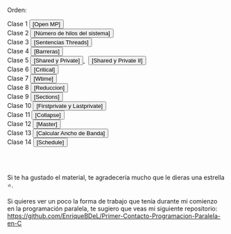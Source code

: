 Orden:

<div align="left">
  Clase 1 
  <a href="https://github.com/EnriqueBDeL/Clases-OMP-Programacion-Paralela-en-C/blob/main/Clase%20OpenMP.c" target="_blank">
    <button>[Open MP]</button>
  </a>
  <br>
  Clase 2 
  <a href="https://github.com/EnriqueBDeL/Clases-OMP-Programacion-Paralela-en-C/blob/main/Clase%20num_procs.c" target="_blank">
    <button>[Número de hilos del sistema]</button>
  </a>
  <br>
  Clase 3 
  <a href="https://github.com/EnriqueBDeL/Clases-OMP-Programacion-Paralela-en-C/blob/main/Clase%20Sentencias%20threads.c" target="_blank">
    <button>[Sentencias Threads]</button>
  </a>
  <br>
  Clase 4 
  <a href="https://github.com/EnriqueBDeL/Clases-OMP-Programacion-Paralela-en-C/blob/main/Clase%20Barreras.c" target="_blank">
    <button>[Barreras]</button>
  </a>
  <br>
  Clase 5 
  <a href="https://github.com/EnriqueBDeL/Clases-OMP-Programacion-Paralela-en-C/blob/main/Clase%20SHARED%20y%20PRIVATE.c" target="_blank">
    <button>[Shared y Private]</button>
  </a>
    &nbsp;
    <a href="https://github.com/EnriqueBDeL/Clases-OMP-Programacion-Paralela-en-C/blob/main/Clase%20SHARED%20y%20PRIVATE%20II.c" target="_blank">
    <button>[Shared y Private II]</button>
  </a>
  <br>
  Clase 6 
  <a href="https://github.com/EnriqueBDeL/Clases-OMP-Programacion-Paralela-en-C/blob/main/Clase%20Critical.c" target="_blank">
    <button>[Critical]</button>
  </a>
  <br>
    Clase 7 
  <a href="https://github.com/EnriqueBDeL/Clases-OMP-Programacion-Paralela-en-C/blob/main/Clase%20wtime.c" target="_blank">
    <button>[Wtime]</button>
  </a>
  <br>
      Clase 8 
  <a href="https://github.com/EnriqueBDeL/Clases-OMP-Programacion-Paralela-en-C/blob/main/Clase%20Reduccion.c" target="_blank">
    <button>[Reduccion]</button>
  </a>
  <br>
      Clase 9 
  <a href="https://github.com/EnriqueBDeL/Clases-OMP-Programacion-Paralela-en-C/blob/main/Clase%20sections.c" target="_blank">
    <button>[Sections]</button>
  </a>
  <br>
      Clase 10
  <a href="https://github.com/EnriqueBDeL/Clases-OMP-Programacion-Paralela-en-C/blob/main/Clase%20FIRSTPRIVATE%20y%20LASTPRIVATE.c" target="_blank">
    <button>[Firstprivate y Lastprivate]</button>
  </a>
  <br>
      Clase 11
  <a href="https://github.com/EnriqueBDeL/Clases-OMP-Programacion-Paralela-en-C/blob/main/Clase%20Collapse.c" target="_blank">
    <button>[Collapse]</button>
  </a>
  <br>
      Clase 12
  <a href="https://github.com/EnriqueBDeL/Clases-OMP-Programacion-Paralela-en-C/blob/main/Clase%20master.c" target="_blank">
    <button>[Master]</button>
  </a>
  <br>
      Clase 13
  <a href="https://github.com/EnriqueBDeL/Clases-OMP-Programacion-Paralela-en-C/blob/main/Calcular%20Ancho%20de%20Banda.c" target="_blank">
    <button>[Calcular Ancho de Banda]</button>
  </a>
  <br>
       Clase 14
  <a href="https://github.com/EnriqueBDeL/Clases-OMP-Programacion-Paralela-en-C/blob/main/Clase%20schedule.c" target="_blank">
    <button>[Schedule]</button>
  </a>
  <br>
</div>


<br><br>

Si te ha gustado el material, te agradecería mucho que le dieras una estrella ⭐.

Si quieres ver un poco la forma de trabajo que tenía durante mi comienzo en la programación paralela, te sugiero que veas mi siguiente repositorio: https://github.com/EnriqueBDeL/Primer-Contacto-Programacion-Paralela-en-C
